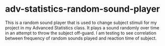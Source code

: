 # adv-statistics-random-sound-player

This is a random sound player that is used to change subject stimuli for my project in my Advanced Statistics class. It plays a sound randomly over time in an attempt to throw the subject off-guard. I am testing to see correlation between frequency of random sounds played and reaction time of subject.
